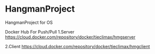 # HangmanProject
HangmanProject for OS

Docker Hub For Push/Pull
1.Server
https://cloud.docker.com/repository/docker/tieclimax/hmgserver

2.Client
https://cloud.docker.com/repository/docker/tieclimax/hmgclient
